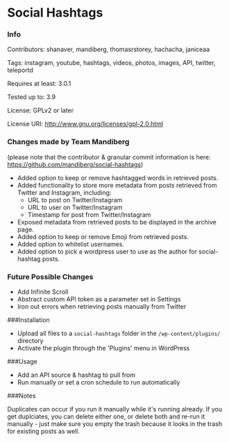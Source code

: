 # Social Hashtags

### Info

Contributors: shanaver, mandiberg, thomasrstorey, hachacha, janiceaa

Tags: instagram, youtube, hashtags, videos, photos, images, API, twitter, teleportd

Requires at least: 3.0.1

Tested up to: 3.9

License: GPLv2 or later

License URI: http://www.gnu.org/licenses/gpl-2.0.html

### Changes made by Team Mandiberg 

(please note that the contributor & granular commit information is here: https://github.com/mandiberg/social-hashtags)

* Added option to keep or remove hashtagged words in retrieved posts.
* Added functionality to store more metadata from posts retrieved from Twitter and Instagram, including:
  * URL to post on Twitter/Instagram
  * URL to user on Twitter/Instagram
  * Timestamp for post from Twitter/Instagram
* Exposed metadata from retrieved posts to be displayed in the archive page.
* Added option to keep or remove Emoji from retrieved posts.
* Added option to whitelist usernames.
* Added option to pick a wordpress user to use as the author for social-hashtag posts.


### Future Possible Changes

* Add Infinite Scroll
* Abstract custom API token as a parameter set in Settings
* Iron out errors when retrieving posts manually from Twitter


###Installation

* Upload all files to a `social-hashtags` folder in the `/wp-content/plugins/` directory
* Activate the plugin through the 'Plugins' menu in WordPress

###Usage

* Add an API source & hashtag to pull from
* Run manually or set a cron schedule to run automatically

###Notes

Duplicates can occur if you run it manually while it's running already.  If you get duplciates, you can delete either one, or delete both and re-run it manually - just make sure you empty the trash because it looks in the trash for existing posts as well.
